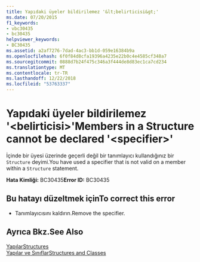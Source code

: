 ```yaml
---
title: Yapıdaki üyeler bildirilemez '&lt;belirticisi&gt;'
ms.date: 07/20/2015
f1_keywords:
- vbc30435
- bc30435
helpviewer_keywords:
- BC30435
ms.assetid: a2af7276-7dad-4ac3-bb1d-059e16384b9a
ms.openlocfilehash: 6f0f84d8cfa19396a4235e22b0c4e4585cf348a7
ms.sourcegitcommit: 0888d7b24f475c346a3f444de8d83ec1ca7cd234
ms.translationtype: MT
ms.contentlocale: tr-TR
ms.lasthandoff: 12/22/2018
ms.locfileid: "53763337"
---
```

# <a name="members-in-a-structure-cannot-be-declared-ltspecifiergt"></a><span data-ttu-id="c15e1-102">Yapıdaki üyeler bildirilemez '&lt;belirticisi&gt;'</span><span class="sxs-lookup"><span data-stu-id="c15e1-102">Members in a Structure cannot be declared '&lt;specifier&gt;'</span></span>
<span data-ttu-id="c15e1-103">İçinde bir üyesi üzerinde geçerli değil bir tanımlayıcı kullandığınız bir `Structure` deyimi.</span><span class="sxs-lookup"><span data-stu-id="c15e1-103">You have used a specifier that is not valid on a member within a `Structure` statement.</span></span>  
  
 <span data-ttu-id="c15e1-104">**Hata Kimliği:** BC30435</span><span class="sxs-lookup"><span data-stu-id="c15e1-104">**Error ID:** BC30435</span></span>  
  
## <a name="to-correct-this-error"></a><span data-ttu-id="c15e1-105">Bu hatayı düzeltmek için</span><span class="sxs-lookup"><span data-stu-id="c15e1-105">To correct this error</span></span>  
  
-   <span data-ttu-id="c15e1-106">Tanımlayıcısını kaldırın.</span><span class="sxs-lookup"><span data-stu-id="c15e1-106">Remove the specifier.</span></span>  
  
## <a name="see-also"></a><span data-ttu-id="c15e1-107">Ayrıca Bkz.</span><span class="sxs-lookup"><span data-stu-id="c15e1-107">See Also</span></span>  
 [<span data-ttu-id="c15e1-108">Yapılar</span><span class="sxs-lookup"><span data-stu-id="c15e1-108">Structures</span></span>](../../visual-basic/programming-guide/language-features/data-types/structures.md)  
 [<span data-ttu-id="c15e1-109">Yapılar ve Sınıflar</span><span class="sxs-lookup"><span data-stu-id="c15e1-109">Structures and Classes</span></span>](../../visual-basic/programming-guide/language-features/data-types/structures-and-classes.md)
